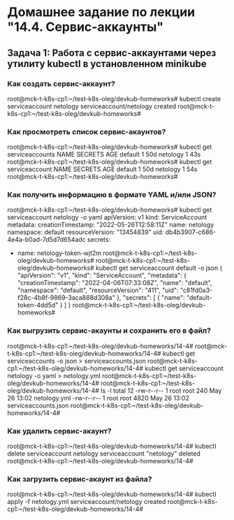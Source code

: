 #	Домашнее задание по лекции "14.4. Сервис-аккаунты"

##	Задача 1: Работа с сервис-аккаунтами через утилиту kubectl в установленном minikube

###	Как создать сервис-аккаунт?

root@mck-t-k8s-cp1:~/test-k8s-oleg/devkub-homeworks# kubectl create serviceaccount netology
serviceaccount/netology created
root@mck-t-k8s-cp1:~/test-k8s-oleg/devkub-homeworks#


###	Как просмотреть список сервис-акаунтов?

root@mck-t-k8s-cp1:~/test-k8s-oleg/devkub-homeworks# kubectl get serviceaccounts
NAME                   SECRETS   AGE
default                1         50d
netology               1         43s
root@mck-t-k8s-cp1:~/test-k8s-oleg/devkub-homeworks# kubectl get serviceaccount
NAME                   SECRETS   AGE
default                1         50d
netology               1         54s
root@mck-t-k8s-cp1:~/test-k8s-oleg/devkub-homeworks#

###	Как получить информацию в формате YAML и/или JSON?

root@mck-t-k8s-cp1:~/test-k8s-oleg/devkub-homeworks# kubectl get serviceaccount netology -o yaml
apiVersion: v1
kind: ServiceAccount
metadata:
  creationTimestamp: "2022-05-26T12:58:11Z"
  name: netology
  namespace: default
  resourceVersion: "13454839"
  uid: db4b3907-c686-4e4a-b0ad-7d5d7d654adc
secrets:
- name: netology-token-wjt2m
root@mck-t-k8s-cp1:~/test-k8s-oleg/devkub-homeworks#
root@mck-t-k8s-cp1:~/test-k8s-oleg/devkub-homeworks# kubectl get serviceaccount default -o json
{
    "apiVersion": "v1",
    "kind": "ServiceAccount",
    "metadata": {
        "creationTimestamp": "2022-04-06T07:33:08Z",
        "name": "default",
        "namespace": "default",
        "resourceVersion": "411",
        "uid": "c81fd0a3-f28c-4b8f-9869-3aca888d308a"
    },
    "secrets": [
        {
            "name": "default-token-4dd5d"
        }
    ]
}
root@mck-t-k8s-cp1:~/test-k8s-oleg/devkub-homeworks#


###	Как выгрузить сервис-акаунты и сохранить его в файл?

root@mck-t-k8s-cp1:~/test-k8s-oleg/devkub-homeworks/14-4#
root@mck-t-k8s-cp1:~/test-k8s-oleg/devkub-homeworks/14-4# kubectl get serviceaccounts -o json > serviceaccounts.json
root@mck-t-k8s-cp1:~/test-k8s-oleg/devkub-homeworks/14-4# kubectl get serviceaccount netology -o yaml > netology.yml
root@mck-t-k8s-cp1:~/test-k8s-oleg/devkub-homeworks/14-4#
root@mck-t-k8s-cp1:~/test-k8s-oleg/devkub-homeworks/14-4# ls -l
total 12
-rw-r--r-- 1 root root  240 May 26 13:02 netology.yml
-rw-r--r-- 1 root root 4820 May 26 13:02 serviceaccounts.json
root@mck-t-k8s-cp1:~/test-k8s-oleg/devkub-homeworks/14-4#

###	Как удалить сервис-акаунт?

root@mck-t-k8s-cp1:~/test-k8s-oleg/devkub-homeworks/14-4# kubectl delete serviceaccount netology
serviceaccount "netology" deleted
root@mck-t-k8s-cp1:~/test-k8s-oleg/devkub-homeworks/14-4#


###	Как загрузить сервис-акаунт из файла?

root@mck-t-k8s-cp1:~/test-k8s-oleg/devkub-homeworks/14-4# kubectl apply -f netology.yml
serviceaccount/netology created
root@mck-t-k8s-cp1:~/test-k8s-oleg/devkub-homeworks/14-4#
